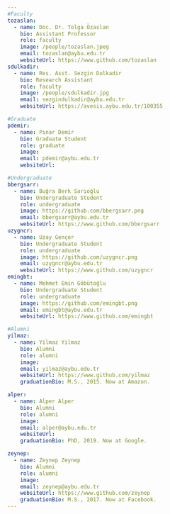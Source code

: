 ```yaml
---
#Faculty
tozaslan:
  - name: Doc. Dr. Tolga Özaslan
    bio: Assistant Professor
    role: faculty
    image: /people/tozaslan.jpeg
    email: tozaslan@aybu.edu.tr
    websiteUrl: https://www.github.com/tozaslan
sdulkadir:
  - name: Res. Asst. Sezgin Dulkadir
    bio: Research Assistant
    role: faculty
    image: /people/sdulkadir.jpg
    email: sezgindulkadir@aybu.edu.tr
    websiteUrl: https://avesis.aybu.edu.tr/100355

#Graduate
pdemir:
  - name: Pınar Demir
    bio: Graduate Student
    role: graduate
    image:
    email: pdemir@aybu.edu.tr
    websiteUrl:

#Undergraduate
bbergsarr:
  - name: Buğra Berk Sarıoğlu
    bio: Undergraduate Student
    role: undergraduate
    image: https://github.com/bbergsarr.png
    email: bbergsarr@aybu.edu.tr
    websiteUrl: https://www.github.com/bbergsarr
uzygncr:
  - name: Uzay Gençer
    bio: Undergraduate Student
    role: undergraduate
    image: https://github.com/uzygncr.png
    email: uzygncr@aybu.edu.tr
    websiteUrl: https://www.github.com/uzygncr
emingbt:
  - name: Mehmet Emin Göbütoğlu
    bio: Undergraduate Student
    role: undergraduate
    image: https://github.com/emingbt.png
    email: emingbt@aybu.edu.tr
    websiteUrl: https://www.github.com/emingbt

#Alumni
yilmaz:
  - name: Yilmaz Yilmaz
    bio: Alumni
    role: alumni
    image:
    email: yilmaz@aybu.edu.tr
    websiteUrl: https://www.github.com/yilmaz
    graduationBio: M.S., 2015. Now at Amazon.

alper:
  - name: Alper Alper
    bio: Alumni
    role: alumni
    image:
    email: alper@aybu.edu.tr
    websiteUrl:
    graduationBio: PhD, 2019. Now at Google.

zeynep:
  - name: Zeynep Zeynep
    bio: Alumni
    role: alumni
    image:
    email: zeynep@aybu.edu.tr
    websiteUrl: https://www.github.com/zeynep
    graduationBio: M.S., 2017. Now at Facebook.
---
```


